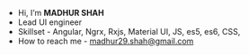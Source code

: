 - Hi, I’m **MADHUR SHAH**
- Lead UI engineer
- Skillset - Angular, Ngrx, Rxjs, Material UI, JS, es5, es6, CSS, 
- How to reach me - madhur29.shah@gmail.com 

<!---
madhur29shah87/madhur29shah87 is a ✨ special ✨ repository because its `README.md` (this file) appears on your GitHub profile.
You can click the Preview link to take a look at your changes.
--->
